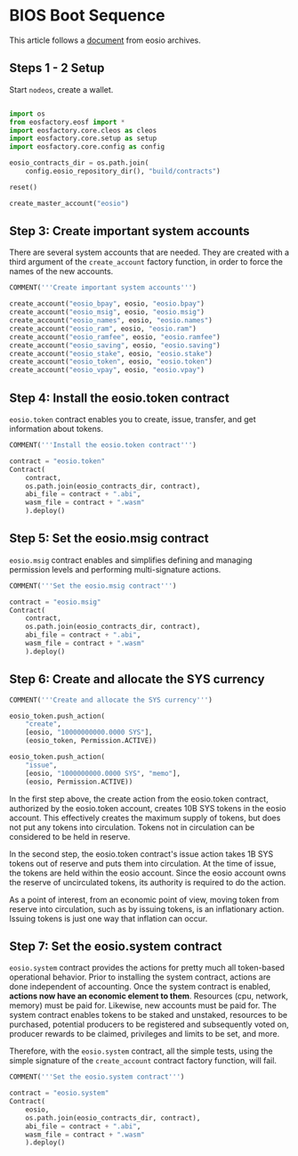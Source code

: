# BIOS Boot Sequence

This article follows a [document](https://developers.eos.io/eosio-nodeos/docs/bios-boot-sequence) from eosio archives.

## Steps 1 - 2 Setup

Start `nodeos`, create a wallet.

```python

import os
from eosfactory.eosf import *
import eosfactory.core.cleos as cleos
import eosfactory.core.setup as setup
import eosfactory.core.config as config

eosio_contracts_dir = os.path.join(
    config.eosio_repository_dir(), "build/contracts")

reset()

create_master_account("eosio")
```
## Step 3: Create important system accounts

There are several system accounts that are needed. They are created with a third argument of the `create_account` factory function, in order to force the names of the new accounts.

```python
COMMENT('''Create important system accounts''')

create_account("eosio_bpay", eosio, "eosio.bpay")
create_account("eosio_msig", eosio, "eosio.msig")
create_account("eosio_names", eosio, "eosio.names")
create_account("eosio_ram", eosio, "eosio.ram")
create_account("eosio_ramfee", eosio, "eosio.ramfee")
create_account("eosio_saving", eosio, "eosio.saving")
create_account("eosio_stake", eosio, "eosio.stake")
create_account("eosio_token", eosio, "eosio.token")
create_account("eosio_vpay", eosio, "eosio.vpay")
```

## Step 4: Install the eosio.token contract

`eosio.token` contract enables you to create, issue, transfer, and get information about tokens.

```python
COMMENT('''Install the eosio.token contract''')

contract = "eosio.token"
Contract(
    contract, 
    os.path.join(eosio_contracts_dir, contract),
    abi_file = contract + ".abi",
    wasm_file = contract + ".wasm"
    ).deploy()
```

## Step 5: Set the eosio.msig contract

`eosio.msig` contract enables and simplifies defining and managing permission levels and performing multi-signature actions.

```python
COMMENT('''Set the eosio.msig contract''')

contract = "eosio.msig"
Contract(
    contract, 
    os.path.join(eosio_contracts_dir, contract),
    abi_file = contract + ".abi",
    wasm_file = contract + ".wasm"
    ).deploy()
```

## Step 6: Create and allocate the SYS currency

```python
COMMENT('''Create and allocate the SYS currency''')

eosio_token.push_action(
    "create",
    [eosio, "10000000000.0000 SYS"],
    (eosio_token, Permission.ACTIVE))

eosio_token.push_action(
    "issue",
    [eosio, "1000000000.0000 SYS", "memo"],
    (eosio, Permission.ACTIVE))
```

In the first step above, the create action from the eosio.token contract, authorized by the eosio.token account, creates 10B SYS tokens in the eosio account. This effectively creates the maximum supply of tokens, but does not put any tokens into circulation. Tokens not in circulation can be considered to be held in reserve.

In the second step, the eosio.token contract's issue action takes 1B SYS tokens out of reserve and puts them into circulation. At the time of issue, the tokens are held within the eosio account. Since the eosio account owns the reserve of uncirculated tokens, its authority is required to do the action.

As a point of interest, from an economic point of view, moving token from reserve into circulation, such as by issuing tokens, is an inflationary action. Issuing tokens is just one way that inflation can occur.

## Step 7: Set the eosio.system contract

`eosio.system` contract provides the actions for pretty much all token-based operational behavior. Prior to installing the system contract, actions are done independent of accounting. Once the system contract is enabled, **actions now have an economic element to them**. Resources (cpu, network, memory) must be paid for. Likewise, new accounts must be paid for. The system contract enables tokens to be staked and unstaked, resources to be purchased, potential producers to be registered and subsequently voted on, producer rewards to be claimed, privileges and limits to be set, and more.

Therefore, with the `eosio.system` contract, all the simple tests, using the simple signature of the `create_account` contract factory function, will fail.


```python
COMMENT('''Set the eosio.system contract''')

contract = "eosio.system"
Contract(
    eosio, 
    os.path.join(eosio_contracts_dir, contract),
    abi_file = contract + ".abi",
    wasm_file = contract + ".wasm"
    ).deploy()


```